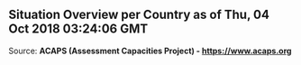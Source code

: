 ## Situation Overview per Country as of Thu, 04 Oct 2018 03:24:06 GMT

Source: **ACAPS (Assessment Capacities Project) - https://www.acaps.org**